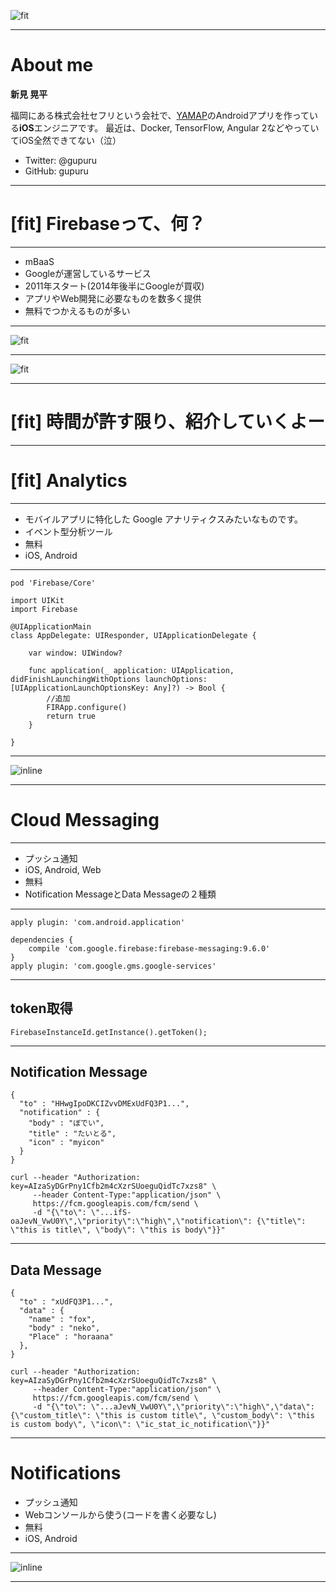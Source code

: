 
![fit](img/firebase.png)

---

# About me

**新見 晃平**

福岡にある株式会社セフリという会社で、[YAMAP](https://yamap.co.jp/)のAndroidアプリを作っている**iOS**エンジニアです。
最近は、Docker, TensorFlow, Angular 2などやっていてiOS全然できてない（泣）

- Twitter: @gupuru
- GitHub: gupuru

---

# [fit] Firebaseって、何？

---

- mBaaS
- Googleが運営しているサービス
- 2011年スタート(2014年後半にGoogleが買収)
- アプリやWeb開発に必要なものを数多く提供
- 無料でつかえるものが多い

---

![fit](img/firebase_features.png)

---

![fit](img/firebase_price.png)

---

#  [fit] 時間が許す限り、紹介していくよー

---

# [fit] Analytics

---

- モバイルアプリに特化した Google アナリティクスみたいなものです。
- イベント型分析ツール
- 無料
- iOS, Android

---

```
pod 'Firebase/Core'
```

```
import UIKit
import Firebase

@UIApplicationMain
class AppDelegate: UIResponder, UIApplicationDelegate {

    var window: UIWindow?

    func application(_ application: UIApplication, didFinishLaunchingWithOptions launchOptions: [UIApplicationLaunchOptionsKey: Any]?) -> Bool {
        //追加
        FIRApp.configure()
        return true
    }

}

```

--- 

![inline](img/analytics.png)

---

# Cloud Messaging

---

- プッシュ通知
- iOS, Android, Web
- 無料
- Notification MessageとData Messageの２種類

---

```
apply plugin: 'com.android.application'

dependencies {
    compile 'com.google.firebase:firebase-messaging:9.6.0'
}
apply plugin: 'com.google.gms.google-services'
```

--- 

## token取得

```
FirebaseInstanceId.getInstance().getToken();
```

---

## Notification Message

```
{
  "to" : "HHwgIpoDKCIZvvDMExUdFQ3P1...",
  "notification" : {
    "body" : "ぼでい",
    "title" : "たいとる",
    "icon" : "myicon"
  }
}
```

```
curl --header "Authorization: key=AIzaSyDGrPny1Cfb2m4cXzrSUoeguQidTc7xzs8" \
     --header Content-Type:"application/json" \
     https://fcm.googleapis.com/fcm/send \
     -d "{\"to\": \"...ifS-oaJevN_VwU0Y\",\"priority\":\"high\",\"notification\": {\"title\": \"this is title\", \"body\": \"this is body\"}}"
```

---

## Data Message

```
{
  "to" : "xUdFQ3P1...",
  "data" : {
    "name" : "fox",
    "body" : "neko",
    "Place" : "horaana"
  },
}
```

```
curl --header "Authorization: key=AIzaSyDGrPny1Cfb2m4cXzrSUoeguQidTc7xzs8" \
     --header Content-Type:"application/json" \
     https://fcm.googleapis.com/fcm/send \
     -d "{\"to\": \"...aJevN_VwU0Y\",\"priority\":\"high\",\"data\": {\"custom_title\": \"this is custom title\", \"custom_body\": \"this is custom body\", \"icon\": \"ic_stat_ic_notification\"}}"

```

---

# Notifications

- プッシュ通知
- Webコンソールから使う(コードを書く必要なし)
- 無料
- iOS, Android

---

![inline](img/notifications.png)

---